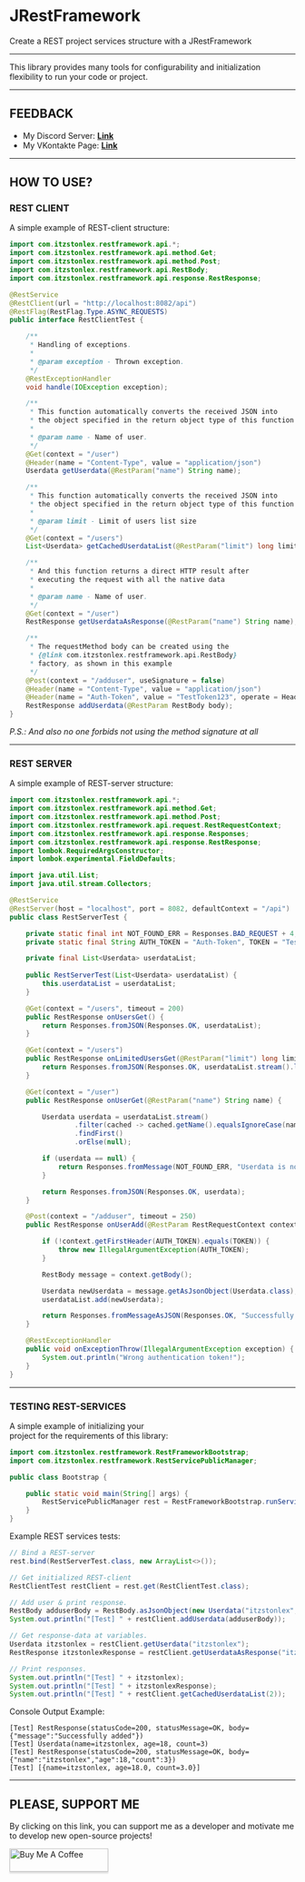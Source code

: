 # JRestFramework
Create a REST project services structure with a JRestFramework

---

This library provides many tools for configurability 
and initialization flexibility to run your code or project.

---

## FEEDBACK

- My Discord Server: **[Link](https://discord.gg/GmT9pUy8af)**
- My VKontakte Page: **[Link](https://vk.com/itzstonlex)**

---

## HOW TO USE?

### REST CLIENT

A simple example of REST-client structure:

```java
import com.itzstonlex.restframework.api.*;
import com.itzstonlex.restframework.api.method.Get;
import com.itzstonlex.restframework.api.method.Post;
import com.itzstonlex.restframework.api.RestBody;
import com.itzstonlex.restframework.api.response.RestResponse;

@RestService
@RestClient(url = "http://localhost:8082/api")
@RestFlag(RestFlag.Type.ASYNC_REQUESTS)
public interface RestClientTest {

    /**
     * Handling of exceptions.
     *
     * @param exception - Thrown exception.
     */
    @RestExceptionHandler
    void handle(IOException exception);

    /**
     * This function automatically converts the received JSON into
     * the object specified in the return object type of this function (Userdata)
     *
     * @param name - Name of user.
     */
    @Get(context = "/user")
    @Header(name = "Content-Type", value = "application/json")
    Userdata getUserdata(@RestParam("name") String name);

    /**
     * This function automatically converts the received JSON into
     * the object specified in the return object type of this function (List)
     *
     * @param limit - Limit of users list size
     */
    @Get(context = "/users")
    List<Userdata> getCachedUserdataList(@RestParam("limit") long limit);

    /**
     * And this function returns a direct HTTP result after
     * executing the request with all the native data
     *
     * @param name - Name of user.
     */
    @Get(context = "/user")
    RestResponse getUserdataAsResponse(@RestParam("name") String name);

    /**
     * The requestMethod body can be created using the
     * {@link com.itzstonlex.restframework.api.RestBody}
     * factory, as shown in this example
     */
    @Post(context = "/adduser", useSignature = false)
    @Header(name = "Content-Type", value = "application/json")
    @Header(name = "Auth-Token", value = "TestToken123", operate = Header.Operation.ADD)
    RestResponse addUserdata(@RestParam RestBody body);
}
```

_P.S.: And also no one forbids not using the method signature at all_

---

### REST SERVER

A simple example of REST-server structure:

```java
import com.itzstonlex.restframework.api.*;
import com.itzstonlex.restframework.api.method.Get;
import com.itzstonlex.restframework.api.method.Post;
import com.itzstonlex.restframework.api.request.RestRequestContext;
import com.itzstonlex.restframework.api.response.Responses;
import com.itzstonlex.restframework.api.response.RestResponse;
import lombok.RequiredArgsConstructor;
import lombok.experimental.FieldDefaults;

import java.util.List;
import java.util.stream.Collectors;

@RestService
@RestServer(host = "localhost", port = 8082, defaultContext = "/api")
public class RestServerTest {

    private static final int NOT_FOUND_ERR = Responses.BAD_REQUEST + 4;
    private static final String AUTH_TOKEN = "Auth-Token", TOKEN = "TestToken123";

    private final List<Userdata> userdataList;
    
    public RestServerTest(List<Userdata> userdataList) {
        this.userdataList = userdataList;
    }

    @Get(context = "/users", timeout = 200)
    public RestResponse onUsersGet() {
        return Responses.fromJSON(Responses.OK, userdataList);
    }

    @Get(context = "/users")
    public RestResponse onLimitedUsersGet(@RestParam("limit") long limit) {
        return Responses.fromJSON(Responses.OK, userdataList.stream().limit(limit).collect(Collectors.toList()));
    }

    @Get(context = "/user")
    public RestResponse onUserGet(@RestParam("name") String name) {

        Userdata userdata = userdataList.stream()
                .filter(cached -> cached.getName().equalsIgnoreCase(name))
                .findFirst()
                .orElse(null);

        if (userdata == null) {
            return Responses.fromMessage(NOT_FOUND_ERR, "Userdata is not found");
        }

        return Responses.fromJSON(Responses.OK, userdata);
    }

    @Post(context = "/adduser", timeout = 250)
    public RestResponse onUserAdd(@RestParam RestRequestContext context) {

        if (!context.getFirstHeader(AUTH_TOKEN).equals(TOKEN)) {
            throw new IllegalArgumentException(AUTH_TOKEN);
        }

        RestBody message = context.getBody();

        Userdata newUserdata = message.getAsJsonObject(Userdata.class);
        userdataList.add(newUserdata);

        return Responses.fromMessageAsJSON(Responses.OK, "Successfully added");
    }

    @RestExceptionHandler
    public void onExceptionThrow(IllegalArgumentException exception) {
        System.out.println("Wrong authentication token!");
    }
}
```

---

### TESTING REST-SERVICES

A simple example of initializing your<br>
project for the requirements of this library:

```java
import com.itzstonlex.restframework.RestFrameworkBootstrap;
import com.itzstonlex.restframework.RestServicePublicManager;

public class Bootstrap {

    public static void main(String[] args) {
        RestServicePublicManager rest = RestFrameworkBootstrap.runServices(Bootstrap.class);
    }
}
```

Example REST services tests:
```java
// Bind a REST-server
rest.bind(RestServerTest.class, new ArrayList<>());

// Get initialized REST-client
RestClientTest restClient = rest.get(RestClientTest.class);

// Add user & print response.
RestBody adduserBody = RestBody.asJsonObject(new Userdata("itzstonlex", 18, 3)); 
System.out.println("[Test] " + restClient.addUserdata(adduserBody));

// Get response-data at variables.
Userdata itzstonlex = restClient.getUserdata("itzstonlex");
RestResponse itzstonlexResponse = restClient.getUserdataAsResponse("itzstonlex");

// Print responses.
System.out.println("[Test] " + itzstonlex);
System.out.println("[Test] " + itzstonlexResponse);
System.out.println("[Test] " + restClient.getCachedUserdataList(2));
```
Console Output Example:
```shell
[Test] RestResponse(statusCode=200, statusMessage=OK, body={"message":"Successfully added"})
[Test] Userdata(name=itzstonlex, age=18, count=3)
[Test] RestResponse(statusCode=200, statusMessage=OK, body={"name":"itzstonlex","age":18,"count":3})
[Test] [{name=itzstonlex, age=18.0, count=3.0}]
```
---

## PLEASE, SUPPORT ME


By clicking on this link, you can support me as a 
developer and motivate me to develop new open-source projects!

<a href="https://www.buymeacoffee.com/itzstonlex" target="_blank"><img src="https://www.buymeacoffee.com/assets/img/custom_images/orange_img.png" alt="Buy Me A Coffee" style="height: 41px !important;width: 174px !important;box-shadow: 0px 3px 2px 0px rgba(190, 190, 190, 0.5) !important;-webkit-box-shadow: 0px 3px 2px 0px rgba(190, 190, 190, 0.5) !important;" ></a>

